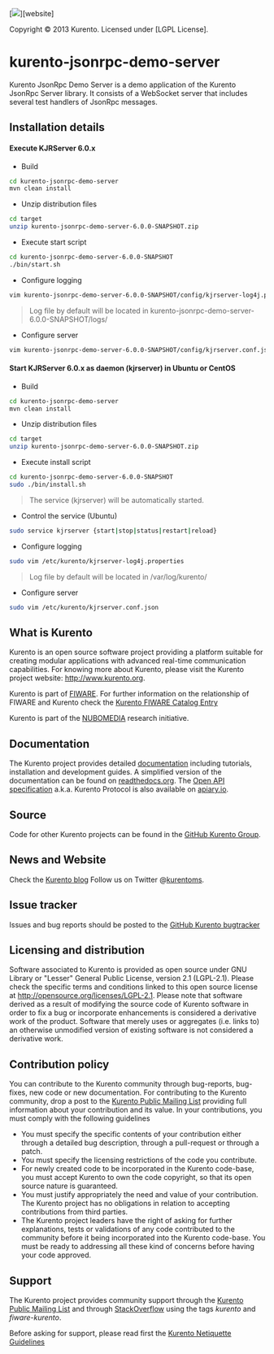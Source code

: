[![][KurentoImage]][website]

Copyright © 2013 Kurento. Licensed under [LGPL License].

kurento-jsonrpc-demo-server
==========

Kurento JsonRpc Demo Server is a demo application of the Kurento JsonRpc 
Server library. It consists of a WebSocket server that includes several 
test handlers of JsonRpc messages.

Installation details
---------------

#### Execute KJRServer 6.0.x

* Build
```sh
cd kurento-jsonrpc-demo-server
mvn clean install
```

* Unzip distribution files
```sh
cd target
unzip kurento-jsonrpc-demo-server-6.0.0-SNAPSHOT.zip
```

* Execute start script
```sh
cd kurento-jsonrpc-demo-server-6.0.0-SNAPSHOT
./bin/start.sh
```

* Configure logging
```sh
vim kurento-jsonrpc-demo-server-6.0.0-SNAPSHOT/config/kjrserver-log4j.properties
```
> Log file by default will be located in kurento-jsonrpc-demo-server-6.0.0-SNAPSHOT/logs/

* Configure server
```sh
vim kurento-jsonrpc-demo-server-6.0.0-SNAPSHOT/config/kjrserver.conf.json
```

#### Start KJRServer 6.0.x as daemon (kjrserver) in Ubuntu or CentOS

* Build
```sh
cd kurento-jsonrpc-demo-server
mvn clean install
```

* Unzip distribution files
```sh
cd target
unzip kurento-jsonrpc-demo-server-6.0.0-SNAPSHOT.zip
```

* Execute install script
```sh
cd kurento-jsonrpc-demo-server-6.0.0-SNAPSHOT
sudo ./bin/install.sh
```
> The service (kjrserver) will be automatically started.

* Control the service (Ubuntu)
```sh
sudo service kjrserver {start|stop|status|restart|reload}
```

* Configure logging
```sh
sudo vim /etc/kurento/kjrserver-log4j.properties
```
> Log file by default will be located in /var/log/kurento/

* Configure server
```sh
sudo vim /etc/kurento/kjrserver.conf.json
```

What is Kurento
---------------

Kurento is an open source software project providing a platform suitable
for creating modular applications with advanced real-time communication
capabilities. For knowing more about Kurento, please visit the Kurento
project website: http://www.kurento.org.

Kurento is part of [FIWARE]. For further information on the relationship of
FIWARE and Kurento check the [Kurento FIWARE Catalog Entry]

Kurento is part of the [NUBOMEDIA] research initiative.

Documentation
-------------

The Kurento project provides detailed [documentation] including tutorials,
installation and development guides. A simplified version of the documentation
can be found on [readthedocs.org]. The [Open API specification] a.k.a. Kurento
Protocol is also available on [apiary.io].

Source
------

Code for other Kurento projects can be found in the [GitHub Kurento Group].

News and Website
----------------

Check the [Kurento blog]
Follow us on Twitter @[kurentoms].

Issue tracker
-------------

Issues and bug reports should be posted to the [GitHub Kurento bugtracker]

Licensing and distribution
--------------------------

Software associated to Kurento is provided as open source under GNU Library or
"Lesser" General Public License, version 2.1 (LGPL-2.1). Please check the
specific terms and conditions linked to this open source license at
http://opensource.org/licenses/LGPL-2.1. Please note that software derived as a
result of modifying the source code of Kurento software in order to fix a bug
or incorporate enhancements is considered a derivative work of the product.
Software that merely uses or aggregates (i.e. links to) an otherwise unmodified
version of existing software is not considered a derivative work.

Contribution policy
-------------------

You can contribute to the Kurento community through bug-reports, bug-fixes, new
code or new documentation. For contributing to the Kurento community, drop a
post to the [Kurento Public Mailing List] providing full information about your
contribution and its value. In your contributions, you must comply with the
following guidelines

* You must specify the specific contents of your contribution either through a
  detailed bug description, through a pull-request or through a patch.
* You must specify the licensing restrictions of the code you contribute.
* For newly created code to be incorporated in the Kurento code-base, you must
  accept Kurento to own the code copyright, so that its open source nature is
  guaranteed.
* You must justify appropriately the need and value of your contribution. The
  Kurento project has no obligations in relation to accepting contributions
  from third parties.
* The Kurento project leaders have the right of asking for further
  explanations, tests or validations of any code contributed to the community
  before it being incorporated into the Kurento code-base. You must be ready to
  addressing all these kind of concerns before having your code approved.

Support
-------

The Kurento project provides community support through the  [Kurento Public
Mailing List] and through [StackOverflow] using the tags *kurento* and
*fiware-kurento*.

Before asking for support, please read first the [Kurento Netiquette Guidelines]

[documentation]: http://www.kurento.org/documentation
[FIWARE]: http://www.fiware.org
[GitHub Kurento bugtracker]: https://github.com/Kurento/bugtracker/issues
[GitHub Kurento Group]: https://github.com/kurento
[kurentoms]: http://twitter.com/kurentoms
[Kurento]: http://kurento.org
[Kurento Blog]: http://www.kurento.org/blog
[Kurento FIWARE Catalog Entry]: http://catalogue.fiware.org/enablers/stream-oriented-kurento
[Kurento Netiquette Guidelines]: http://www.kurento.org/blog/kurento-netiquette-guidelines
[Kurento Public Mailing list]: https://groups.google.com/forum/#!forum/kurento
[KurentoImage]: https://secure.gravatar.com/avatar/21a2a12c56b2a91c8918d5779f1778bf?s=120
[LGPL v2.1 License]: http://www.gnu.org/licenses/lgpl-2.1.html
[NUBOMEDIA]: http://www.nubomedia.eu
[StackOverflow]: http://stackoverflow.com/search?q=kurento
[Read-the-docs]: http://read-the-docs.readthedocs.org/
[readthedocs.org]: http://kurento.readthedocs.org/
[Open API specification]: http://kurento.github.io/doc-kurento/
[apiary.io]: http://docs.streamoriented.apiary.io/